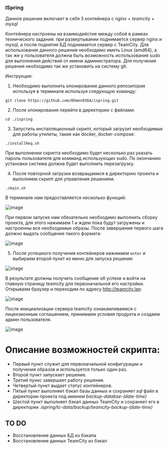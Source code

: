 ### ISpring
  Данное решение включает в себя 3 контейнера с _nginx + teamcity + mysql_

Контейнера настроены на взаимодейстие между собой в рамках технического задания: при развертывании поднимается сервер nginx и mysql, а после поднятия БД поднимается сервер с TeamCity. Для использования данного решения необходимо иметь Linux (amd64), а так же у пользователя должна быть возможность использования sudo для выполнения действий от имени администратора. Для получения решения необходимо так же установить на систему git.

Инструкция:

1. Необходимо выполнить клонирование данного репозитория используя в терминале используя следующую команду:

```git clone https://github.com/Ohmen0364/ispring.git```

2. После клонирования перейти в директорию с файлами:

```cd ./ispring```

3. Запустить инсталляционный скрипт, который загрузит необходимые для работы утилиты, такие как docker, docker-compose:

```./installReq.sh```

  При выполнении скрипта необходимо будет несколько раз указать пароль пользователя для комманд использующих sudo. По окончанию установки система должна будет выполнить перезагрузку.

4. После повторной загрузки возвращаемся в директорию проекта и выполняем скрипт для управления решением.

```./main.sh```

  В терминале нам предоставляется несколько функций:
  
![image](https://user-images.githubusercontent.com/88158708/127620683-57938476-d04e-49c1-b2ba-6ed94d253b40.png)

  При первом запуске нам обязательно необходимо выполнить сборку проекта, для этого нажимаем 1 и ждем пока будут загружены и настроенны все необходимые образы.
После завершения первого шага должно выдать сообщение такого формата:

![image](https://user-images.githubusercontent.com/88158708/127622379-5f7583a5-a298-49d6-9d1c-200b3cae17e0.png)

5. После успешного получения контейнеров нажимаем `enter` и выбираем второй пункт из меню для запуска решения:
 
![image](https://user-images.githubusercontent.com/88158708/127622628-a264fd2e-d5b8-472a-a742-94216b1fa9e4.png)

  В результате должны получить сообщение об успехе и войти на главную страницу teamcity для первоначальной его настройки. Открываем браузер и переходим по адресу http://teamcity.lan:
  
  ![image](https://user-images.githubusercontent.com/88158708/127622942-918406d6-ffe5-4cc5-b18c-127912ecb901.png)
  
После инициализации сервера teamcity ознакамливаемся с лицензионным соглашением, принимаем условия продукта и создаем админ пользователя.

![image](https://user-images.githubusercontent.com/88158708/127624004-93f72459-854e-44e5-869d-62e172fe6a03.png)

# Описание возможностей скрипта:

* Первый пункт служит для первоначальной конфигурации и получения образов и используется только один раз.
* Второй пункт запускает решение.
* Третий пункс завершает работу решения.
* Четвертый пункт выдает статус контейнеров.
* Пятый пункт выполняет бэкап базы данных и сохраняет *sql* файл в директории проекта под именем *backup-databse-(date-time)*
* Шестой пункт выполняет бэкап данных TeamCity и сохраняет его в директории *.ispring/tc-data/backup/teamcity-backup-(date-time)*


## TO DO
* Восстановление данных БД из бэкапа
* Восстановление данных TeamCity из бэкап
